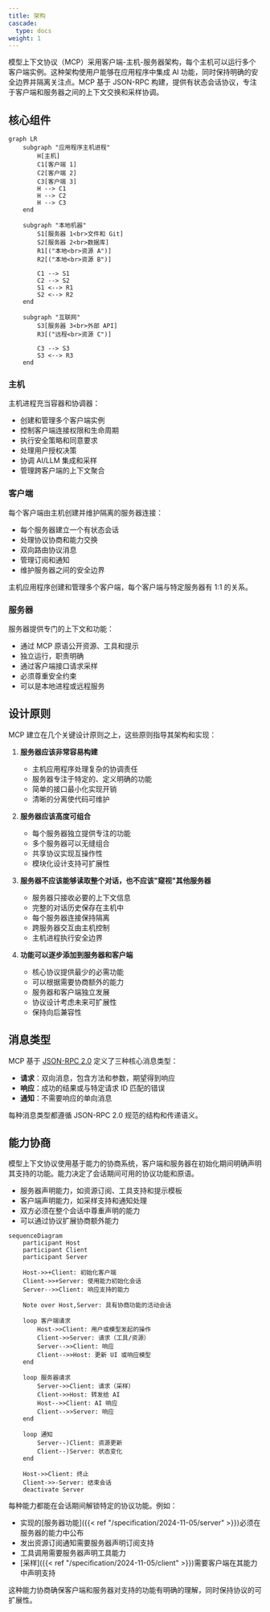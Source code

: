 ```yaml
---
title: 架构
cascade:
  type: docs
weight: 1
---
```


模型上下文协议（MCP）采用客户端-主机-服务器架构，每个主机可以运行多个客户端实例。这种架构使用户能够在应用程序中集成 AI 功能，同时保持明确的安全边界并隔离关注点。MCP 基于 JSON-RPC 构建，提供有状态会话协议，专注于客户端和服务器之间的上下文交换和采样协调。

## 核心组件

```mermaid
graph LR
    subgraph "应用程序主机进程"
        H[主机]
        C1[客户端 1]
        C2[客户端 2]
        C3[客户端 3]
        H --> C1
        H --> C2
        H --> C3
    end

    subgraph "本地机器"
        S1[服务器 1<br>文件和 Git]
        S2[服务器 2<br>数据库]
        R1[("本地<br>资源 A")]
        R2[("本地<br>资源 B")]

        C1 --> S1
        C2 --> S2
        S1 <--> R1
        S2 <--> R2
    end

    subgraph "互联网"
        S3[服务器 3<br>外部 API]
        R3[("远程<br>资源 C")]

        C3 --> S3
        S3 <--> R3
    end
```

### 主机

主机进程充当容器和协调器：

- 创建和管理多个客户端实例
- 控制客户端连接权限和生命周期
- 执行安全策略和同意要求
- 处理用户授权决策
- 协调 AI/LLM 集成和采样
- 管理跨客户端的上下文聚合

### 客户端

每个客户端由主机创建并维护隔离的服务器连接：

- 每个服务器建立一个有状态会话
- 处理协议协商和能力交换
- 双向路由协议消息
- 管理订阅和通知
- 维护服务器之间的安全边界

主机应用程序创建和管理多个客户端，每个客户端与特定服务器有 1:1 的关系。

### 服务器

服务器提供专门的上下文和功能：

- 通过 MCP 原语公开资源、工具和提示
- 独立运行，职责明确
- 通过客户端接口请求采样
- 必须尊重安全约束
- 可以是本地进程或远程服务

## 设计原则

MCP 建立在几个关键设计原则之上，这些原则指导其架构和实现：

1. **服务器应该非常容易构建**

   - 主机应用程序处理复杂的协调责任
   - 服务器专注于特定的、定义明确的功能
   - 简单的接口最小化实现开销
   - 清晰的分离使代码可维护

2. **服务器应该高度可组合**

   - 每个服务器独立提供专注的功能
   - 多个服务器可以无缝组合
   - 共享协议实现互操作性
   - 模块化设计支持可扩展性

3. **服务器不应该能够读取整个对话，也不应该"窥视"其他服务器**

   - 服务器只接收必要的上下文信息
   - 完整的对话历史保存在主机中
   - 每个服务器连接保持隔离
   - 跨服务器交互由主机控制
   - 主机进程执行安全边界

4. **功能可以逐步添加到服务器和客户端**
   - 核心协议提供最少的必需功能
   - 可以根据需要协商额外的能力
   - 服务器和客户端独立发展
   - 协议设计考虑未来可扩展性
   - 保持向后兼容性

## 消息类型

MCP 基于 [JSON-RPC 2.0](https://www.jsonrpc.org/specification) 定义了三种核心消息类型：

- **请求**：双向消息，包含方法和参数，期望得到响应
- **响应**：成功的结果或与特定请求 ID 匹配的错误
- **通知**：不需要响应的单向消息

每种消息类型都遵循 JSON-RPC 2.0 规范的结构和传递语义。

## 能力协商

模型上下文协议使用基于能力的协商系统，客户端和服务器在初始化期间明确声明其支持的功能。能力决定了会话期间可用的协议功能和原语。

- 服务器声明能力，如资源订阅、工具支持和提示模板
- 客户端声明能力，如采样支持和通知处理
- 双方必须在整个会话中尊重声明的能力
- 可以通过协议扩展协商额外能力

```mermaid
sequenceDiagram
    participant Host
    participant Client
    participant Server

    Host->>+Client: 初始化客户端
    Client->>+Server: 使用能力初始化会话
    Server-->>Client: 响应支持的能力

    Note over Host,Server: 具有协商功能的活动会话

    loop 客户端请求
        Host->>Client: 用户或模型发起的操作
        Client->>Server: 请求（工具/资源）
        Server-->>Client: 响应
        Client-->>Host: 更新 UI 或响应模型
    end

    loop 服务器请求
        Server->>Client: 请求（采样）
        Client->>Host: 转发给 AI
        Host-->>Client: AI 响应
        Client-->>Server: 响应
    end

    loop 通知
        Server--)Client: 资源更新
        Client--)Server: 状态变化
    end

    Host->>Client: 终止
    Client->>-Server: 结束会话
    deactivate Server
```

每种能力都能在会话期间解锁特定的协议功能。例如：

- 实现的[服务器功能]({{< ref "/specification/2024-11-05/server" >}})必须在服务器的能力中公布
- 发出资源订阅通知需要服务器声明订阅支持
- 工具调用需要服务器声明工具能力
- [采样]({{< ref "/specification/2024-11-05/client" >}})需要客户端在其能力中声明支持

这种能力协商确保客户端和服务器对支持的功能有明确的理解，同时保持协议的可扩展性。
